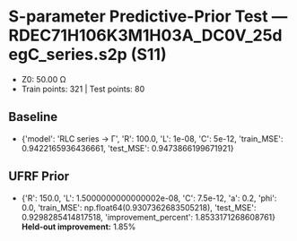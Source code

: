 # S-parameter Predictive-Prior Test — RDEC71H106K3M1H03A_DC0V_25degC_series.s2p (S11)
- Z0: 50.00 Ω
- Train points: 321  |  Test points: 80

## Baseline
- {'model': 'RLC series -> Γ', 'R': 100.0, 'L': 1e-08, 'C': 5e-12, 'train_MSE': 0.9422165936436661, 'test_MSE': 0.9473866199671921}

## UFRF Prior
- {'R': 150.0, 'L': 1.5000000000000002e-08, 'C': 7.5e-12, 'a': 0.2, 'phi': 0.0, 'train_MSE': np.float64(0.9307362683505218), 'test_MSE': 0.9298285414817518, 'improvement_percent': 1.8533171268608761}
**Held-out improvement:** 1.85%